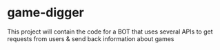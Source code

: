 # game-digger
This project will contain the code for a BOT that uses several APIs to get requests from users &amp; send back information about games
